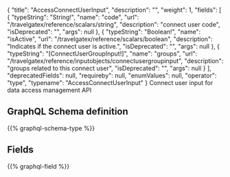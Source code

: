 {
  "title": "AccessConnectUserInput",
  "description": "",
  "weight": 1,
  "fields": [
    {
      "typeString": "String!",
      "name": "code",
      "url": "/travelgatex/reference/scalars/string",
      "description": "connect user code",
      "isDeprecated": "",
      "args": null
    },
    {
      "typeString": "Boolean!",
      "name": "isActive",
      "url": "/travelgatex/reference/scalars/boolean",
      "description": "Indicates if the connect user is active.",
      "isDeprecated": "",
      "args": null
    },
    {
      "typeString": "[ConnectUserGroupInput!]",
      "name": "groups",
      "url": "/travelgatex/reference/inputobjects/connectusergroupinput",
      "description": "groups related to this connect user",
      "isDeprecated": "",
      "args": null
    }
  ],
  "deprecatedFields": null,
  "requireby": null,
  "enumValues": null,
  "operator": "type",
  "typename": "AccessConnectUserInput"
}
Connect user input for data access management API
## GraphQL Schema definition

{{% graphql-schema-type %}}

## Fields

{{% graphql-field %}}
